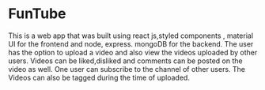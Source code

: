 # FunTube
This is a web app that was built using react js,styled components , material UI for the frontend and node, express. mongoDB for the backend.
The user has the option to upload a video and also view the videos uploaded by other users.
Videos can be liked,disliked and comments can be posted on the video as well.
One user can subscribe to the channel of other users.
The Videos can also be tagged during the time of uploaded.
